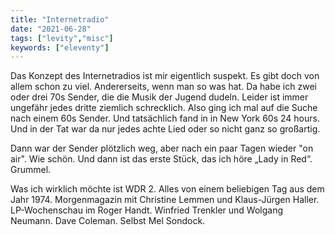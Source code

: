 ```yaml
---
title: "Internetradio"
date: "2021-06-28"
tags: ["levity","misc"]
keywords: ["eleventy"]
---
```

<!-- Excerpt Start -->
Das Konzept des Internetradios ist mir eigentlich suspekt. Es gibt doch von allem schon zu viel. Andererseits, wenn man so was hat. Da habe ich zwei oder drei 70s Sender, die die Musik der Jugend dudeln. Leider ist immer ungefähr jedes dritte ziemlich schrecklich. <!-- Excerpt End --> Also ging ich mal auf die Suche nach einem 60s Sender. Und tatsächlich fand in in New York 60s 24 hours. Und in der Tat war da nur jedes achte Lied oder so nicht ganz so großartig. 

Dann war der Sender plötzlich weg, aber nach ein paar Tagen wieder "on air". Wie schön. Und dann ist das erste Stück, das ich höre „Lady in Red“. Grummel.

Was ich wirklich möchte ist WDR 2. Alles von einem beliebigen Tag aus dem Jahr 1974. Morgenmagazin mit Christine Lemmen und Klaus-Jürgen Haller.  LP-Wochenschau im Roger Handt. Winfried Trenkler und Wolgang Neumann. Dave Coleman. Selbst Mel Sondock.